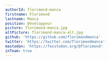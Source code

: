 ```yaml
---
authorId: florimond-manca
firstname: Florimond
lastname: Manca
position: Développeur
picture: florimond-manca.jpg
altPicture: florimond-manca-alt.jpg
github: 'https://github.com/florimondmanca'
twitter: 'https://twitter.com/florimondmanca'
mastodon: 'https://fosstodon.org/@florimond'
inTeam: true
---
```

